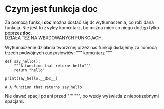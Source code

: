 # Czym jest funkcja __doc__  
Za pomocą funkcji __doc__ można dostać się do wytłumaczenia, co robi dana funkcja. Nie jest to zwykły komentarz, bo można mieć do niego dostęp tylko poprzez __doc__.  
DZIAŁA TEŻ NA WBUDOWANYCH FUNKCJACH.  

Wytłumaczenie działania tworzonej przez nas funkcji dodajemy za pomocą trzech podwójnych cudzysłowiów:
""" komentarz """  

```
def say_hello():
    """A function that returns hello"""
    return "hello"
    
print(say_hello.__doc__)

# A function that returns say_hello
```  

Nie dawać spacji po ani przed """ """, bo wtedy wyświetla z niepotrzebnymi spacjami.
